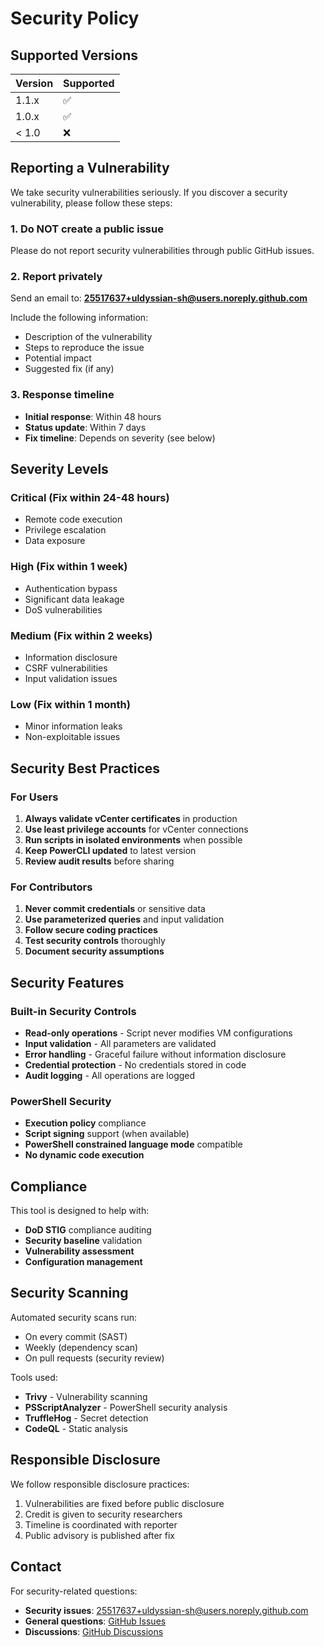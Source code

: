 # Security Policy

## Supported Versions

| Version | Supported          |
| ------- | ------------------ |
| 1.1.x   | :white_check_mark: |
| 1.0.x   | :white_check_mark: |
| < 1.0   | :x:                |

## Reporting a Vulnerability

We take security vulnerabilities seriously. If you discover a security vulnerability, please follow these steps:

### 1. Do NOT create a public issue

Please do not report security vulnerabilities through public GitHub issues.

### 2. Report privately

Send an email to: **25517637+uldyssian-sh@users.noreply.github.com**

Include the following information:
- Description of the vulnerability
- Steps to reproduce the issue
- Potential impact
- Suggested fix (if any)

### 3. Response timeline

- **Initial response**: Within 48 hours
- **Status update**: Within 7 days
- **Fix timeline**: Depends on severity (see below)

## Severity Levels

### Critical (Fix within 24-48 hours)
- Remote code execution
- Privilege escalation
- Data exposure

### High (Fix within 1 week)
- Authentication bypass
- Significant data leakage
- DoS vulnerabilities

### Medium (Fix within 2 weeks)
- Information disclosure
- CSRF vulnerabilities
- Input validation issues

### Low (Fix within 1 month)
- Minor information leaks
- Non-exploitable issues

## Security Best Practices

### For Users
1. **Always validate vCenter certificates** in production
2. **Use least privilege accounts** for vCenter connections
3. **Run scripts in isolated environments** when possible
4. **Keep PowerCLI updated** to latest version
5. **Review audit results** before sharing

### For Contributors
1. **Never commit credentials** or sensitive data
2. **Use parameterized queries** and input validation
3. **Follow secure coding practices**
4. **Test security controls** thoroughly
5. **Document security assumptions**

## Security Features

### Built-in Security Controls
- **Read-only operations** - Script never modifies VM configurations
- **Input validation** - All parameters are validated
- **Error handling** - Graceful failure without information disclosure
- **Credential protection** - No credentials stored in code
- **Audit logging** - All operations are logged

### PowerShell Security
- **Execution policy** compliance
- **Script signing** support (when available)
- **PowerShell constrained language mode** compatible
- **No dynamic code execution**

## Compliance

This tool is designed to help with:
- **DoD STIG** compliance auditing
- **Security baseline** validation
- **Vulnerability assessment**
- **Configuration management**

## Security Scanning

Automated security scans run:
- On every commit (SAST)
- Weekly (dependency scan)
- On pull requests (security review)

Tools used:
- **Trivy** - Vulnerability scanning
- **PSScriptAnalyzer** - PowerShell security analysis
- **TruffleHog** - Secret detection
- **CodeQL** - Static analysis

## Responsible Disclosure

We follow responsible disclosure practices:
1. Vulnerabilities are fixed before public disclosure
2. Credit is given to security researchers
3. Timeline is coordinated with reporter
4. Public advisory is published after fix

## Contact

For security-related questions:
- **Security issues**: 25517637+uldyssian-sh@users.noreply.github.com
- **General questions**: [GitHub Issues](https://github.com/uldyssian-sh/vmware-vm-audit-dod-stig/issues)
- **Discussions**: [GitHub Discussions](https://github.com/uldyssian-sh/vmware-vm-audit-dod-stig/discussions)